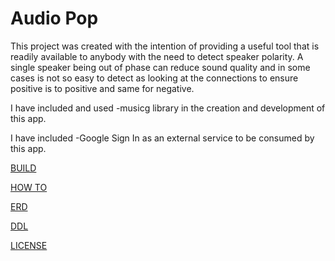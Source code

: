 # Audio Pop 

This project was created with the intention of providing a useful tool that is readily available to
anybody with the need to detect speaker polarity. A single speaker being out of phase can reduce 
sound quality and in some cases is not so easy to detect as looking at the connections to ensure 
positive is to positive and same for negative.

I have included and used -musicg library in the creation and development of this app.

I have included -Google Sign In as an external service to be consumed by this app.

[BUILD](docs/build_instructions.md)

[HOW TO](docs/basic_use.md)

[ERD](docs/AudioPopERD.pdf)

[DDL](docs/ddl.sql)

[LICENSE](docs/LICENSE)